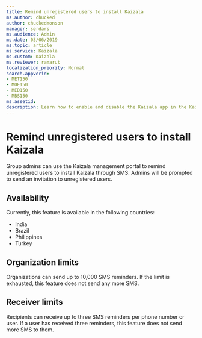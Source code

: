 ```yaml
---
title: Remind unregistered users to install Kaizala
ms.author: chucked
author: chuckedmonson
manager: serdars
ms.audience: Admin
ms.date: 03/06/2019
ms.topic: article
ms.service: Kaizala
ms.custom: Kaizala
ms.reviewer: ramarut
localization_priority: Normal
search.appverid:
- MET150
- MOE150
- MED150
- MBS150
ms.assetid: 
description: Learn how to enable and disable the Kaizala app in the Kaizala management portal.
---
```


# Remind unregistered users to install Kaizala 

Group admins can use the Kaizala management portal to remind unregistered users to install Kaizala through SMS. Admins will be prompted to send an invitation to unregistered users.

## Availability

Currently, this feature is available in the following countries:

- India
- Brazil
- Philippines
- Turkey

## Organization limits

Organizations can send up to 10,000 SMS reminders. If the limit is exhausted, this feature does not send any more SMS.

## Receiver limits

Recipients can receive up to three SMS reminders per phone number or user. If a user has received three reminders, this feature does not send more SMS to them.

